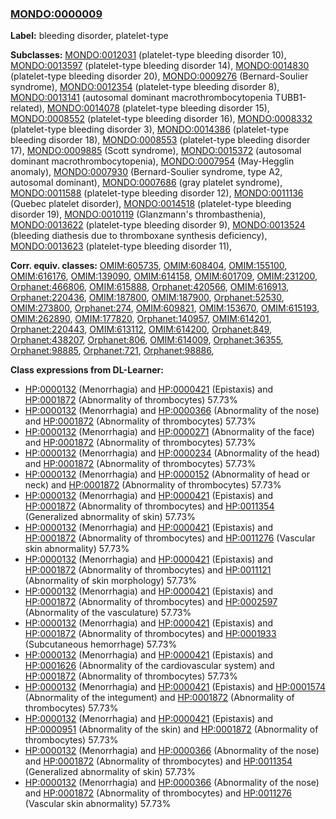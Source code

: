
### [MONDO:0000009](http://purl.obolibrary.org/obo/MONDO_0000009)
**Label:** bleeding disorder, platelet-type

**Subclasses:** [MONDO:0012031](http://purl.obolibrary.org/obo/MONDO_0012031) (platelet-type bleeding disorder 10), [MONDO:0013597](http://purl.obolibrary.org/obo/MONDO_0013597) (platelet-type bleeding disorder 14), [MONDO:0014830](http://purl.obolibrary.org/obo/MONDO_0014830) (platelet-type bleeding disorder 20), [MONDO:0009276](http://purl.obolibrary.org/obo/MONDO_0009276) (Bernard-Soulier syndrome), [MONDO:0012354](http://purl.obolibrary.org/obo/MONDO_0012354) (platelet-type bleeding disorder 8), [MONDO:0013141](http://purl.obolibrary.org/obo/MONDO_0013141) (autosomal dominant macrothrombocytopenia TUBB1-related), [MONDO:0014078](http://purl.obolibrary.org/obo/MONDO_0014078) (platelet-type bleeding disorder 15), [MONDO:0008552](http://purl.obolibrary.org/obo/MONDO_0008552) (platelet-type bleeding disorder 16), [MONDO:0008332](http://purl.obolibrary.org/obo/MONDO_0008332) (platelet-type bleeding disorder 3), [MONDO:0014386](http://purl.obolibrary.org/obo/MONDO_0014386) (platelet-type bleeding disorder 18), [MONDO:0008553](http://purl.obolibrary.org/obo/MONDO_0008553) (platelet-type bleeding disorder 17), [MONDO:0009885](http://purl.obolibrary.org/obo/MONDO_0009885) (Scott syndrome), [MONDO:0015372](http://purl.obolibrary.org/obo/MONDO_0015372) (autosomal dominant macrothrombocytopenia), [MONDO:0007954](http://purl.obolibrary.org/obo/MONDO_0007954) (May-Hegglin anomaly), [MONDO:0007930](http://purl.obolibrary.org/obo/MONDO_0007930) (Bernard-Soulier syndrome, type A2, autosomal dominant), [MONDO:0007686](http://purl.obolibrary.org/obo/MONDO_0007686) (gray platelet syndrome), [MONDO:0011588](http://purl.obolibrary.org/obo/MONDO_0011588) (platelet-type bleeding disorder 12), [MONDO:0011136](http://purl.obolibrary.org/obo/MONDO_0011136) (Quebec platelet disorder), [MONDO:0014518](http://purl.obolibrary.org/obo/MONDO_0014518) (platelet-type bleeding disorder 19), [MONDO:0010119](http://purl.obolibrary.org/obo/MONDO_0010119) (Glanzmann's thrombasthenia), [MONDO:0013622](http://purl.obolibrary.org/obo/MONDO_0013622) (platelet-type bleeding disorder 9), [MONDO:0013524](http://purl.obolibrary.org/obo/MONDO_0013524) (bleeding diathesis due to thromboxane synthesis deficiency), [MONDO:0013623](http://purl.obolibrary.org/obo/MONDO_0013623) (platelet-type bleeding disorder 11), 

**Corr. equiv. classes:** [OMIM:605735](http://purl.obolibrary.org/obo/OMIM_605735), [OMIM:608404](http://purl.obolibrary.org/obo/OMIM_608404), [OMIM:155100](http://purl.obolibrary.org/obo/OMIM_155100), [OMIM:616176](http://purl.obolibrary.org/obo/OMIM_616176), [OMIM:139090](http://purl.obolibrary.org/obo/OMIM_139090), [OMIM:614158](http://purl.obolibrary.org/obo/OMIM_614158), [OMIM:601709](http://purl.obolibrary.org/obo/OMIM_601709), [OMIM:231200](http://purl.obolibrary.org/obo/OMIM_231200), [Orphanet:466806](http://www.orpha.net/ORDO/Orphanet_466806), [OMIM:615888](http://purl.obolibrary.org/obo/OMIM_615888), [Orphanet:420566](http://www.orpha.net/ORDO/Orphanet_420566), [OMIM:616913](http://purl.obolibrary.org/obo/OMIM_616913), [Orphanet:220436](http://www.orpha.net/ORDO/Orphanet_220436), [OMIM:187800](http://purl.obolibrary.org/obo/OMIM_187800), [OMIM:187900](http://purl.obolibrary.org/obo/OMIM_187900), [Orphanet:52530](http://www.orpha.net/ORDO/Orphanet_52530), [OMIM:273800](http://purl.obolibrary.org/obo/OMIM_273800), [Orphanet:274](http://www.orpha.net/ORDO/Orphanet_274), [OMIM:609821](http://purl.obolibrary.org/obo/OMIM_609821), [OMIM:153670](http://purl.obolibrary.org/obo/OMIM_153670), [OMIM:615193](http://purl.obolibrary.org/obo/OMIM_615193), [OMIM:262890](http://purl.obolibrary.org/obo/OMIM_262890), [OMIM:177820](http://purl.obolibrary.org/obo/OMIM_177820), [Orphanet:140957](http://www.orpha.net/ORDO/Orphanet_140957), [OMIM:614201](http://purl.obolibrary.org/obo/OMIM_614201), [Orphanet:220443](http://www.orpha.net/ORDO/Orphanet_220443), [OMIM:613112](http://purl.obolibrary.org/obo/OMIM_613112), [OMIM:614200](http://purl.obolibrary.org/obo/OMIM_614200), [Orphanet:849](http://www.orpha.net/ORDO/Orphanet_849), [Orphanet:438207](http://www.orpha.net/ORDO/Orphanet_438207), [Orphanet:806](http://www.orpha.net/ORDO/Orphanet_806), [OMIM:614009](http://purl.obolibrary.org/obo/OMIM_614009), [Orphanet:36355](http://www.orpha.net/ORDO/Orphanet_36355), [Orphanet:98885](http://www.orpha.net/ORDO/Orphanet_98885), [Orphanet:721](http://www.orpha.net/ORDO/Orphanet_721), [Orphanet:98886](http://www.orpha.net/ORDO/Orphanet_98886), 

**Class expressions from DL-Learner:**

- [HP:0000132](http://purl.obolibrary.org/obo/HP_0000132) (Menorrhagia) and [HP:0000421](http://purl.obolibrary.org/obo/HP_0000421) (Epistaxis) and [HP:0001872](http://purl.obolibrary.org/obo/HP_0001872) (Abnormality of thrombocytes) 57.73%
- [HP:0000132](http://purl.obolibrary.org/obo/HP_0000132) (Menorrhagia) and [HP:0000366](http://purl.obolibrary.org/obo/HP_0000366) (Abnormality of the nose) and [HP:0001872](http://purl.obolibrary.org/obo/HP_0001872) (Abnormality of thrombocytes) 57.73%
- [HP:0000132](http://purl.obolibrary.org/obo/HP_0000132) (Menorrhagia) and [HP:0000271](http://purl.obolibrary.org/obo/HP_0000271) (Abnormality of the face) and [HP:0001872](http://purl.obolibrary.org/obo/HP_0001872) (Abnormality of thrombocytes) 57.73%
- [HP:0000132](http://purl.obolibrary.org/obo/HP_0000132) (Menorrhagia) and [HP:0000234](http://purl.obolibrary.org/obo/HP_0000234) (Abnormality of the head) and [HP:0001872](http://purl.obolibrary.org/obo/HP_0001872) (Abnormality of thrombocytes) 57.73%
- [HP:0000132](http://purl.obolibrary.org/obo/HP_0000132) (Menorrhagia) and [HP:0000152](http://purl.obolibrary.org/obo/HP_0000152) (Abnormality of head or neck) and [HP:0001872](http://purl.obolibrary.org/obo/HP_0001872) (Abnormality of thrombocytes) 57.73%
- [HP:0000132](http://purl.obolibrary.org/obo/HP_0000132) (Menorrhagia) and [HP:0000421](http://purl.obolibrary.org/obo/HP_0000421) (Epistaxis) and [HP:0001872](http://purl.obolibrary.org/obo/HP_0001872) (Abnormality of thrombocytes) and [HP:0011354](http://purl.obolibrary.org/obo/HP_0011354) (Generalized abnormality of skin) 57.73%
- [HP:0000132](http://purl.obolibrary.org/obo/HP_0000132) (Menorrhagia) and [HP:0000421](http://purl.obolibrary.org/obo/HP_0000421) (Epistaxis) and [HP:0001872](http://purl.obolibrary.org/obo/HP_0001872) (Abnormality of thrombocytes) and [HP:0011276](http://purl.obolibrary.org/obo/HP_0011276) (Vascular skin abnormality) 57.73%
- [HP:0000132](http://purl.obolibrary.org/obo/HP_0000132) (Menorrhagia) and [HP:0000421](http://purl.obolibrary.org/obo/HP_0000421) (Epistaxis) and [HP:0001872](http://purl.obolibrary.org/obo/HP_0001872) (Abnormality of thrombocytes) and [HP:0011121](http://purl.obolibrary.org/obo/HP_0011121) (Abnormality of skin morphology) 57.73%
- [HP:0000132](http://purl.obolibrary.org/obo/HP_0000132) (Menorrhagia) and [HP:0000421](http://purl.obolibrary.org/obo/HP_0000421) (Epistaxis) and [HP:0001872](http://purl.obolibrary.org/obo/HP_0001872) (Abnormality of thrombocytes) and [HP:0002597](http://purl.obolibrary.org/obo/HP_0002597) (Abnormality of the vasculature) 57.73%
- [HP:0000132](http://purl.obolibrary.org/obo/HP_0000132) (Menorrhagia) and [HP:0000421](http://purl.obolibrary.org/obo/HP_0000421) (Epistaxis) and [HP:0001872](http://purl.obolibrary.org/obo/HP_0001872) (Abnormality of thrombocytes) and [HP:0001933](http://purl.obolibrary.org/obo/HP_0001933) (Subcutaneous hemorrhage) 57.73%
- [HP:0000132](http://purl.obolibrary.org/obo/HP_0000132) (Menorrhagia) and [HP:0000421](http://purl.obolibrary.org/obo/HP_0000421) (Epistaxis) and [HP:0001626](http://purl.obolibrary.org/obo/HP_0001626) (Abnormality of the cardiovascular system) and [HP:0001872](http://purl.obolibrary.org/obo/HP_0001872) (Abnormality of thrombocytes) 57.73%
- [HP:0000132](http://purl.obolibrary.org/obo/HP_0000132) (Menorrhagia) and [HP:0000421](http://purl.obolibrary.org/obo/HP_0000421) (Epistaxis) and [HP:0001574](http://purl.obolibrary.org/obo/HP_0001574) (Abnormality of the integument) and [HP:0001872](http://purl.obolibrary.org/obo/HP_0001872) (Abnormality of thrombocytes) 57.73%
- [HP:0000132](http://purl.obolibrary.org/obo/HP_0000132) (Menorrhagia) and [HP:0000421](http://purl.obolibrary.org/obo/HP_0000421) (Epistaxis) and [HP:0000951](http://purl.obolibrary.org/obo/HP_0000951) (Abnormality of the skin) and [HP:0001872](http://purl.obolibrary.org/obo/HP_0001872) (Abnormality of thrombocytes) 57.73%
- [HP:0000132](http://purl.obolibrary.org/obo/HP_0000132) (Menorrhagia) and [HP:0000366](http://purl.obolibrary.org/obo/HP_0000366) (Abnormality of the nose) and [HP:0001872](http://purl.obolibrary.org/obo/HP_0001872) (Abnormality of thrombocytes) and [HP:0011354](http://purl.obolibrary.org/obo/HP_0011354) (Generalized abnormality of skin) 57.73%
- [HP:0000132](http://purl.obolibrary.org/obo/HP_0000132) (Menorrhagia) and [HP:0000366](http://purl.obolibrary.org/obo/HP_0000366) (Abnormality of the nose) and [HP:0001872](http://purl.obolibrary.org/obo/HP_0001872) (Abnormality of thrombocytes) and [HP:0011276](http://purl.obolibrary.org/obo/HP_0011276) (Vascular skin abnormality) 57.73%



